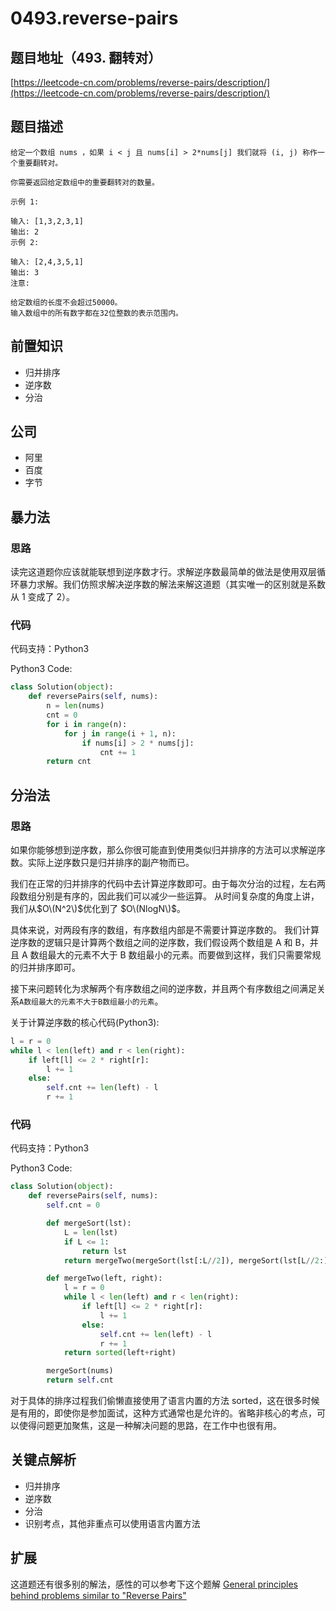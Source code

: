 # 0493.reverse-pairs

## 题目地址（493. 翻转对）

[https://leetcode-cn.com/problems/reverse-pairs/description/](https://leetcode-cn.com/problems/reverse-pairs/description/)

## 题目描述

```text
给定一个数组 nums ，如果 i < j 且 nums[i] > 2*nums[j] 我们就将 (i, j) 称作一个重要翻转对。

你需要返回给定数组中的重要翻转对的数量。

示例 1:

输入: [1,3,2,3,1]
输出: 2
示例 2:

输入: [2,4,3,5,1]
输出: 3
注意:

给定数组的长度不会超过50000。
输入数组中的所有数字都在32位整数的表示范围内。
```

## 前置知识

* 归并排序
* 逆序数
* 分治

## 公司

* 阿里
* 百度
* 字节

## 暴力法

### 思路

读完这道题你应该就能联想到逆序数才行。求解逆序数最简单的做法是使用双层循环暴力求解。我们仿照求解决逆序数的解法来解这道题（其实唯一的区别就是系数从 1 变成了 2）。

### 代码

代码支持：Python3

Python3 Code:

```python
class Solution(object):
    def reversePairs(self, nums):
        n = len(nums)
        cnt = 0
        for i in range(n):
            for j in range(i + 1, n):
                if nums[i] > 2 * nums[j]:
                    cnt += 1
        return cnt
```

## 分治法

### 思路

如果你能够想到逆序数，那么你很可能直到使用类似归并排序的方法可以求解逆序数。实际上逆序数只是归并排序的副产物而已。

我们在正常的归并排序的代码中去计算逆序数即可。由于每次分治的过程，左右两段数组分别是有序的，因此我们可以减少一些运算。 从时间复杂度的角度上讲，我们从$O\(N^2\)$优化到了 $O\(NlogN\)$。

具体来说，对两段有序的数组，有序数组内部是不需要计算逆序数的。 我们计算逆序数的逻辑只是计算两个数组之间的逆序数，我们假设两个数组是 A 和 B，并且 A 数组最大的元素不大于 B 数组最小的元素。而要做到这样，我们只需要常规的归并排序即可。

接下来问题转化为求解两个有序数组之间的逆序数，并且两个有序数组之间满足关系`A数组最大的元素不大于B数组最小的元素`。

关于计算逆序数的核心代码\(Python3\):

```python
l = r = 0
while l < len(left) and r < len(right):
    if left[l] <= 2 * right[r]:
        l += 1
    else:
        self.cnt += len(left) - l
        r += 1
```

### 代码

代码支持：Python3

Python3 Code:

```python
class Solution(object):
    def reversePairs(self, nums):
        self.cnt = 0

        def mergeSort(lst):
            L = len(lst)
            if L <= 1:
                return lst
            return mergeTwo(mergeSort(lst[:L//2]), mergeSort(lst[L//2:]))

        def mergeTwo(left, right):
            l = r = 0
            while l < len(left) and r < len(right):
                if left[l] <= 2 * right[r]:
                    l += 1
                else:
                    self.cnt += len(left) - l
                    r += 1
            return sorted(left+right)

        mergeSort(nums)
        return self.cnt
```

对于具体的排序过程我们偷懒直接使用了语言内置的方法 sorted，这在很多时候是有用的，即使你是参加面试，这种方式通常也是允许的。省略非核心的考点，可以使得问题更加聚焦，这是一种解决问题的思路，在工作中也很有用。

## 关键点解析

* 归并排序
* 逆序数
* 分治
* 识别考点，其他非重点可以使用语言内置方法

## 扩展

这道题还有很多别的解法，感性的可以参考下这个题解 [General principles behind problems similar to "Reverse Pairs"](https://leetcode.com/problems/reverse-pairs/discuss/97268/General-principles-behind-problems-similar-to-%22Reverse-Pairs%22)

